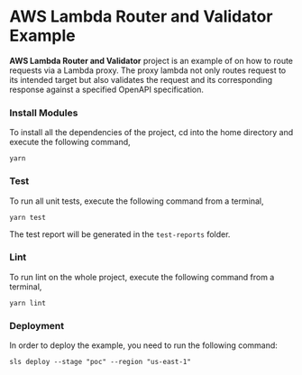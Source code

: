 AWS Lambda Router and Validator Example
=========================================
**AWS Lambda Router and Validator** project is an example of on how to route requests via a Lambda proxy. The proxy 
lambda not only routes request to its intended target but also validates the request and its corresponding
response against a specified OpenAPI specification.

### Install Modules
To install all the dependencies of the project, cd into the home directory and execute the following command,
```
yarn
```
### Test
To run all unit tests, execute the following command from a terminal,
```
yarn test
```
The test report will be generated in the `test-reports` folder.

### Lint
To run lint on the whole project, execute the following command from a terminal,
```
yarn lint
```

### Deployment

In order to deploy the example, you need to run the following command:

```
sls deploy --stage "poc" --region "us-east-1"
```

